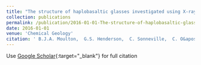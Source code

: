 ```yaml
---
title: "The structure of haplobasaltic glasses investigated using X-ray absorption near edge structure (XANES) spectroscopy at the Si, Al, Mg, and O K-edges and Ca, Si, and Al L$_{2,3}$-edges"
collection: publications
permalink: /publication/2016-01-01-The-structure-of-haplobasaltic-glasses-investigated-using-X-ray-absorption-near-edge-structure-XANES-spectroscopy-at-the-Si-Al-Mg-and-O-K-edges-and-Ca-Si-and-Al-L_23-edges
date: 2016-01-01
venue: 'Chemical Geology'
citation: ' B.J.A. Moulton,  G.S. Henderson,  C. Sonneville,  C. O&apos;Shaughnessy,  L. Zuin,  T. Regier,  D. de Ligny, &quot;The structure of haplobasaltic glasses investigated using X-ray absorption near edge structure (XANES) spectroscopy at the Si, Al, Mg, and O K-edges and Ca, Si, and Al L$_{2,3}$-edges.&quot; Chemical Geology, 2016.'
---
```

Use [Google Scholar](https://scholar.google.com/scholar?q=The+structure+of+haplobasaltic+glasses+investigated+using+X+ray+absorption+near+edge+structure+(XANES)+spectroscopy+at+the+Si,+Al,+Mg,+and+O+K+edges+and+Ca,+Si,+and+Al+L$_2,3$+edges){:target="_blank"} for full citation
